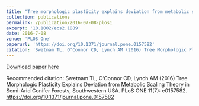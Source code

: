 ```yaml
---
title: "Tree morphologic plasticity explains deviation from metabolic scaling theory in semi-arid conifer forests, southwestern USA"
collection: publications
permalink: /publication/2016-07-08-plos1
excerpt: '10.1002/ecs2.1889'
date: 2016-7-08
venue: 'PLOS One'
paperurl: 'https://doi.org/10.1371/journal.pone.0157582'
citation: 'Swetnam TL, O’Connor CD, Lynch AM (2016) Tree Morphologic Plasticity Explains Deviation from Metabolic Scaling Theory in Semi-Arid Conifer Forests, Southwestern USA. PLoS ONE 11(7): e0157582. https://doi.org/10.1371/journal.pone.0157582'
---
```


[Download paper here](http://journals.plos.org/plosone/article?id=10.1371/journal.pone.0157582)

Recommended citation: Swetnam TL, O’Connor CD, Lynch AM (2016) Tree Morphologic Plasticity Explains Deviation from Metabolic Scaling Theory in Semi-Arid Conifer Forests, Southwestern USA. PLoS ONE 11(7): e0157582. https://doi.org/10.1371/journal.pone.0157582
